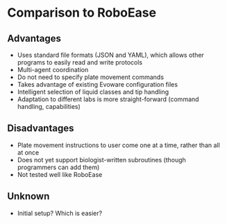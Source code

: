 # Comparison to RoboEase

## Advantages

* Uses standard file formats (JSON and YAML), which allows other programs to easily read and write protocols
* Multi-agent coordination
* Do not need to specify plate movement commands
* Takes advantage of existing Evoware configuration files
* Intelligent selection of liquid classes and tip handling
* Adaptation to different labs is more straight-forward (command handling, capabilities)

## Disadvantages

* Plate movement instructions to user come one at a time, rather than all at once
* Does not yet support biologist-written subroutines (though programmers can add them)
* Not tested well like RoboEase

## Unknown

* Initial setup?  Which is easier?
